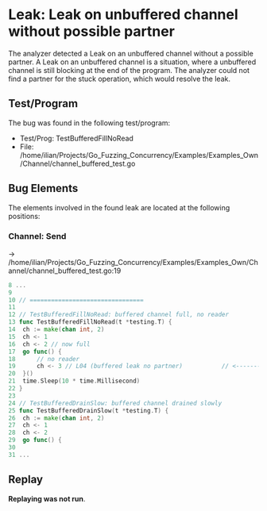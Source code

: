 # Leak: Leak on unbuffered channel without possible partner

The analyzer detected a Leak on an unbuffered channel without a possible partner.
A Leak on an unbuffered channel is a situation, where a unbuffered channel is still blocking at the end of the program.
The analyzer could not find a partner for the stuck operation, which would resolve the leak.

## Test/Program
The bug was found in the following test/program:

- Test/Prog: TestBufferedFillNoRead
- File: /home/ilian/Projects/Go_Fuzzing_Concurrency/Examples/Examples_Own/Channel/channel_buffered_test.go

## Bug Elements
The elements involved in the found leak are located at the following positions:

###  Channel: Send
-> /home/ilian/Projects/Go_Fuzzing_Concurrency/Examples/Examples_Own/Channel/channel_buffered_test.go:19
```go
8 ...
9 
10 // ================================
11 
12 // TestBufferedFillNoRead: buffered channel full, no reader
13 func TestBufferedFillNoRead(t *testing.T) {
14 	ch := make(chan int, 2)
15 	ch <- 1
16 	ch <- 2 // now full
17 	go func() {
18 		// no reader
19 		ch <- 3 // L04 (buffered leak no partner)           // <-------
20 	}()
21 	time.Sleep(10 * time.Millisecond)
22 }
23 
24 // TestBufferedDrainSlow: buffered channel drained slowly
25 func TestBufferedDrainSlow(t *testing.T) {
26 	ch := make(chan int, 2)
27 	ch <- 1
28 	ch <- 2
29 	go func() {
30 
31 ...
```


## Replay
**Replaying was not run**.

